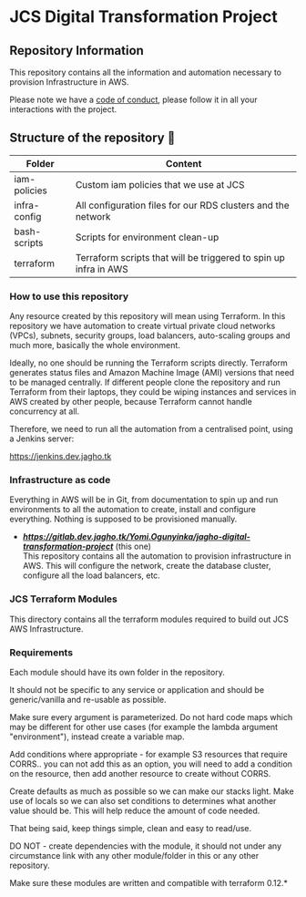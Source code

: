 # JCS Digital Transformation Project

## Repository Information

This repository contains all the information and automation necessary to provision Infrastructure in AWS.

Please note we have a [code of conduct](CODE_OF_CONDUCT.md), please follow it in all your interactions with the project.

## Structure of the repository :card_index:

| Folder | Content |
| ------ | ------- |
| iam-policies | Custom iam policies that we use at JCS |
| infra-config | All configuration files for our RDS clusters and the network |
| bash-scripts | Scripts for environment clean-up |
| terraform | Terraform scripts that will be triggered to spin up infra in AWS  |

### How to use this repository

Any resource created by this repository will mean using Terraform. In this repository we have automation to create 
virtual private cloud networks (VPCs), subnets, security groups, load balancers, auto-scaling groups and much more,
basically the whole environment.

Ideally, no one should be running the Terraform scripts directly. Terraform generates status files and Amazon Machine
Image (AMI) versions that need to be managed centrally. If different people clone the repository and run Terraform from their
laptops, they could be wiping instances and services in AWS created by other people, because Terraform cannot handle
concurrency at all.

Therefore, we need to run all the automation from a centralised point, using a Jenkins server:

https://jenkins.dev.jagho.tk

### Infrastructure as code

Everything in AWS will be in Git, from documentation to spin up and run environments to all the automation to create,
install and configure everything. Nothing is supposed to be provisioned manually.

* **_https://gitlab.dev.jagho.tk/Yomi.Ogunyinka/jagho-digital-transformation-project_** (this one)<br/>
This repository contains all the automation to provision infrastructure in AWS. This will configure the network,
create the database cluster, configure all the load balancers, etc.

### JCS Terraform Modules

This directory contains all the terraform modules required to build out JCS AWS Infrastructure.

### Requirements

Each module should have its own folder in the repository.

It should not be specific to any service or application and should be generic/vanilla and re-usable as possible.

Make sure every argument is parameterized. Do not hard code maps which may be different for other use cases (for example the lambda argument "environment"), instead create a variable map.

Add conditions where appropriate - for example S3 resources that require CORRS.. you can not add this as an option, you will need to add a condition on the resource, then add another resource to create without CORRS.

Create defaults as much as possible so we can make our stacks light. Make use of locals so we can also set conditions to determines what another value should be. This will help reduce the amount of code needed.

That being said, keep things simple, clean and easy to read/use.

DO NOT - create dependencies with the module, it should not under any circumstance link with any other module/folder in this or any other repository.

Make sure these modules are written and compatible with terraform 0.12.*